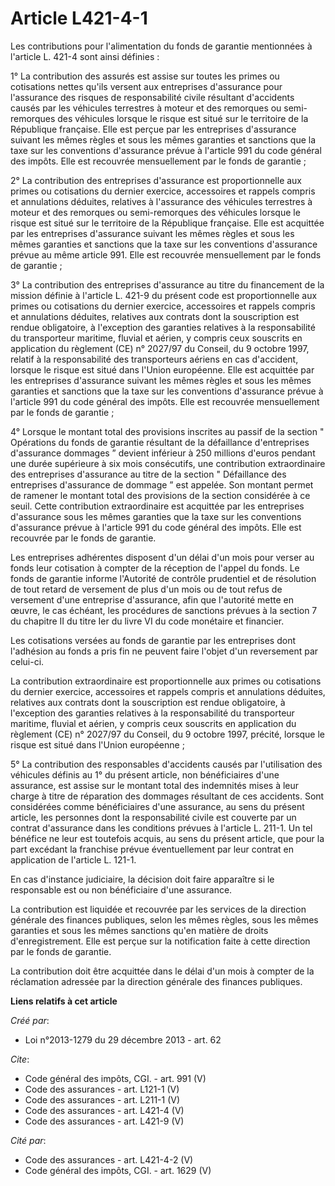 # Article L421-4-1

Les contributions pour l'alimentation du fonds de garantie mentionnées à l'article L. 421-4 sont ainsi définies : 

1° La contribution des assurés est assise sur toutes les primes ou cotisations nettes qu'ils versent aux entreprises
d'assurance pour l'assurance des risques de responsabilité civile résultant d'accidents causés par les véhicules terrestres à
moteur et des remorques ou semi-remorques des véhicules lorsque le risque est situé sur le territoire de la République
française. Elle est perçue par les entreprises d'assurance suivant les mêmes règles et sous les mêmes garanties et sanctions
que la taxe sur les conventions d'assurance prévue à l'article 991 du code général des impôts. Elle est recouvrée
mensuellement par le fonds de garantie ; 

2° La contribution des entreprises d'assurance est proportionnelle aux primes ou cotisations du dernier exercice, accessoires
et rappels compris et annulations déduites, relatives à l'assurance des véhicules terrestres à moteur et des remorques ou
semi-remorques des véhicules lorsque le risque est situé sur le territoire de la République française. Elle est acquittée par
les entreprises d'assurance suivant les mêmes règles et sous les mêmes garanties et sanctions que la taxe sur les conventions
d'assurance prévue au même article 991. Elle est recouvrée mensuellement par le fonds de garantie ; 

3° La contribution des entreprises d'assurance au titre du financement de la mission définie à l'article L. 421-9 du présent
code est proportionnelle aux primes ou cotisations du dernier exercice, accessoires et rappels compris et annulations
déduites, relatives aux contrats dont la souscription est rendue obligatoire, à l'exception des garanties relatives à la
responsabilité du transporteur maritime, fluvial et aérien, y compris ceux souscrits en application du règlement (CE) n°
2027/97 du Conseil, du 9 octobre 1997, relatif à la responsabilité des transporteurs aériens en cas d'accident, lorsque le
risque est situé dans l'Union européenne. Elle est acquittée par les entreprises d'assurance suivant les mêmes règles et sous
les mêmes garanties et sanctions que la taxe sur les conventions d'assurance prévue à l'article 991 du code général des
impôts. Elle est recouvrée mensuellement par le fonds de garantie ; 

4° Lorsque le montant total des provisions inscrites au passif de la section " Opérations du fonds de garantie résultant de
la défaillance d'entreprises d'assurance dommages ” devient inférieur à 250 millions d'euros pendant une durée supérieure à
six mois consécutifs, une contribution extraordinaire des entreprises d'assurance au titre de la section " Défaillance des
entreprises d'assurance de dommage ” est appelée. Son montant permet de ramener le montant total des provisions de la section
considérée à ce seuil. Cette contribution extraordinaire est acquittée par les entreprises d'assurance sous les mêmes
garanties que la taxe sur les conventions d'assurance prévue à l'article 991 du code général des impôts. Elle est recouvrée
par le fonds de garantie. 

Les entreprises adhérentes disposent d'un délai d'un mois pour verser au fonds leur cotisation à compter de la réception de
l'appel du fonds. Le fonds de garantie informe l'Autorité de contrôle prudentiel et de résolution de tout retard de versement
de plus d'un mois ou de tout refus de versement d'une entreprise d'assurance, afin que l'autorité mette en œuvre, le cas
échéant, les procédures de sanctions prévues à la section 7 du chapitre II du titre Ier du livre VI du code monétaire et
financier. 

Les cotisations versées au fonds de garantie par les entreprises dont l'adhésion au fonds a pris fin ne peuvent faire l'objet
d'un reversement par celui-ci. 

La contribution extraordinaire est proportionnelle aux primes ou cotisations du dernier exercice, accessoires et rappels
compris et annulations déduites, relatives aux contrats dont la souscription est rendue obligatoire, à l'exception des
garanties relatives à la responsabilité du transporteur maritime, fluvial et aérien, y compris ceux souscrits en application
du règlement (CE) n° 2027/97 du Conseil, du 9 octobre 1997, précité, lorsque le risque est situé dans l'Union européenne ; 

5° La contribution des responsables d'accidents causés par l'utilisation des véhicules définis au 1° du présent article, non
bénéficiaires d'une assurance, est assise sur le montant total des indemnités mises à leur charge à titre de réparation des
dommages résultant de ces accidents. Sont considérées comme bénéficiaires d'une assurance, au sens du présent article, les
personnes dont la responsabilité civile est couverte par un contrat d'assurance dans les conditions prévues à l'article L.
211-1. Un tel bénéfice ne leur est toutefois acquis, au sens du présent article, que pour la part excédant la franchise
prévue éventuellement par leur contrat en application de l'article L. 121-1. 

En cas d'instance judiciaire, la décision doit faire apparaître si le responsable est ou non bénéficiaire d'une assurance. 

La contribution est liquidée et recouvrée par les services de la direction générale des finances publiques, selon les mêmes
règles, sous les mêmes garanties et sous les mêmes sanctions qu'en matière de droits d'enregistrement. Elle est perçue sur la
notification faite à cette direction par le fonds de garantie. 

La contribution doit être acquittée dans le délai d'un mois à compter de la réclamation adressée par la direction générale
des finances publiques.

**Liens relatifs à cet article**

_Créé par_:

  - Loi n°2013-1279 du 29 décembre 2013 - art. 62

_Cite_:

  - Code général des impôts, CGI. - art. 991 (V)
  - Code des assurances - art. L121-1 (V)
  - Code des assurances - art. L211-1 (V)
  - Code des assurances - art. L421-4 (V)
  - Code des assurances - art. L421-9 (V)

_Cité par_:

  - Code des assurances - art. L421-4-2 (V)
  - Code général des impôts, CGI. - art. 1629 (V)
